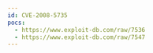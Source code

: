 ```yaml
---
id: CVE-2008-5735
pocs:
  - https://www.exploit-db.com/raw/7536
  - https://www.exploit-db.com/raw/7547
---
```


